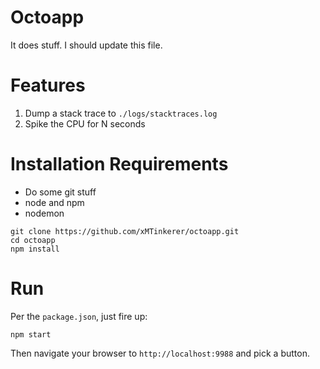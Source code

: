 # Octoapp
It does stuff. 
I should update this file. 


# Features
1. Dump a stack trace to `./logs/stacktraces.log`
2. Spike the CPU for N seconds

# Installation Requirements
* Do some git stuff
* node and npm
* nodemon

```
git clone https://github.com/xMTinkerer/octoapp.git
cd octoapp
npm install
```

# Run
Per the `package.json`, just fire up:
```
npm start
```

Then navigate your browser to `http://localhost:9988` and pick a button. 
